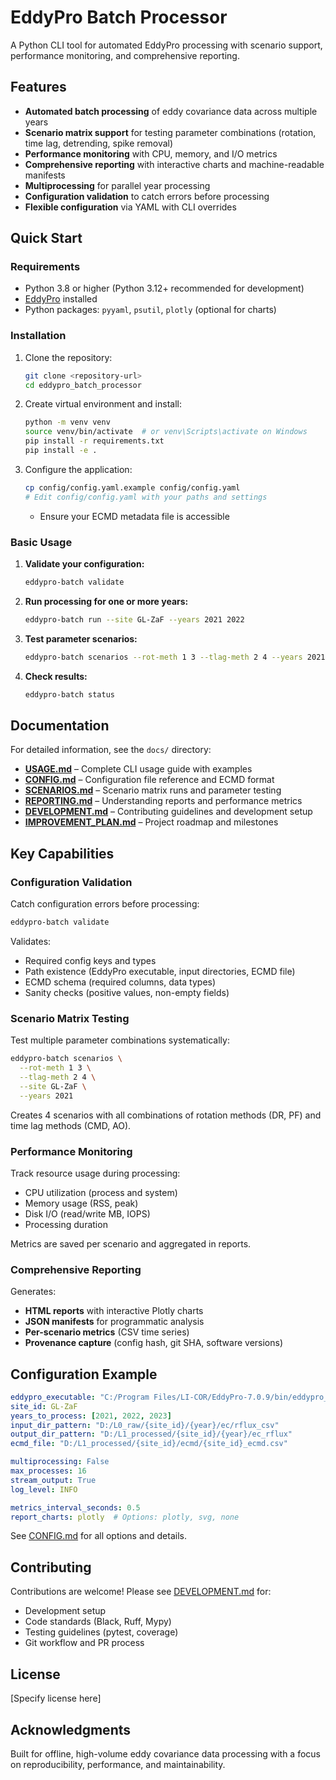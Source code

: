 # EddyPro Batch Processor

A Python CLI tool for automated EddyPro processing with scenario support, performance monitoring, and comprehensive reporting.

## Features

- **Automated batch processing** of eddy covariance data across multiple years
- **Scenario matrix support** for testing parameter combinations (rotation, time lag, detrending, spike removal)
- **Performance monitoring** with CPU, memory, and I/O metrics
- **Comprehensive reporting** with interactive charts and machine-readable manifests
- **Multiprocessing** for parallel year processing
- **Configuration validation** to catch errors before processing
- **Flexible configuration** via YAML with CLI overrides

## Quick Start

### Requirements

- Python 3.8 or higher (Python 3.12+ recommended for development)
- [EddyPro](https://www.licor.com/env/products/eddy_covariance/eddypro.html) installed
- Python packages: `pyyaml`, `psutil`, `plotly` (optional for charts)

### Installation

1. Clone the repository:
   ```bash
   git clone <repository-url>
   cd eddypro_batch_processor
   ```

2. Create virtual environment and install:
   ```bash
   python -m venv venv
   source venv/bin/activate  # or venv\Scripts\activate on Windows
   pip install -r requirements.txt
   pip install -e .
   ```

3. Configure the application:
   ```bash
   cp config/config.yaml.example config/config.yaml
   # Edit config/config.yaml with your paths and settings
   ```
   - Ensure your ECMD metadata file is accessible

### Basic Usage

1. **Validate your configuration:**
   ```bash
   eddypro-batch validate
   ```

2. **Run processing for one or more years:**
   ```bash
   eddypro-batch run --site GL-ZaF --years 2021 2022
   ```

3. **Test parameter scenarios:**
   ```bash
   eddypro-batch scenarios --rot-meth 1 3 --tlag-meth 2 4 --years 2021
   ```

4. **Check results:**
   ```bash
   eddypro-batch status
   ```

## Documentation

For detailed information, see the `docs/` directory:

- **[USAGE.md](docs/USAGE.md)** – Complete CLI usage guide with examples
- **[CONFIG.md](docs/CONFIG.md)** – Configuration file reference and ECMD format
- **[SCENARIOS.md](docs/SCENARIOS.md)** – Scenario matrix runs and parameter testing
- **[REPORTING.md](docs/REPORTING.md)** – Understanding reports and performance metrics
- **[DEVELOPMENT.md](docs/DEVELOPMENT.md)** – Contributing guidelines and development setup
- **[IMPROVEMENT_PLAN.md](docs/IMPROVEMENT_PLAN.md)** – Project roadmap and milestones

## Key Capabilities

### Configuration Validation

Catch configuration errors before processing:

```bash
eddypro-batch validate
```

Validates:
- Required config keys and types
- Path existence (EddyPro executable, input directories, ECMD file)
- ECMD schema (required columns, data types)
- Sanity checks (positive values, non-empty fields)

### Scenario Matrix Testing

Test multiple parameter combinations systematically:

```bash
eddypro-batch scenarios \
  --rot-meth 1 3 \
  --tlag-meth 2 4 \
  --site GL-ZaF \
  --years 2021
```

Creates 4 scenarios with all combinations of rotation methods (DR, PF) and time lag methods (CMD, AO).

### Performance Monitoring

Track resource usage during processing:
- CPU utilization (process and system)
- Memory usage (RSS, peak)
- Disk I/O (read/write MB, IOPS)
- Processing duration

Metrics are saved per scenario and aggregated in reports.

### Comprehensive Reporting

Generates:
- **HTML reports** with interactive Plotly charts
- **JSON manifests** for programmatic analysis
- **Per-scenario metrics** (CSV time series)
- **Provenance capture** (config hash, git SHA, software versions)

## Configuration Example

```yaml
eddypro_executable: "C:/Program Files/LI-COR/EddyPro-7.0.9/bin/eddypro_rp.exe"
site_id: GL-ZaF
years_to_process: [2021, 2022, 2023]
input_dir_pattern: "D:/L0_raw/{site_id}/{year}/ec/rflux_csv"
output_dir_pattern: "D:/L1_processed/{site_id}/{year}/ec_rflux"
ecmd_file: "D:/L1_processed/{site_id}/ecmd/{site_id}_ecmd.csv"

multiprocessing: False
max_processes: 16
stream_output: True
log_level: INFO

metrics_interval_seconds: 0.5
report_charts: plotly  # Options: plotly, svg, none
```

See [CONFIG.md](docs/CONFIG.md) for all options and details.

## Contributing

Contributions are welcome! Please see [DEVELOPMENT.md](docs/DEVELOPMENT.md) for:
- Development setup
- Code standards (Black, Ruff, Mypy)
- Testing guidelines (pytest, coverage)
- Git workflow and PR process

## License

[Specify license here]

## Acknowledgments

Built for offline, high-volume eddy covariance data processing with a focus on reproducibility, performance, and maintainability.
